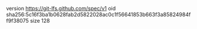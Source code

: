 version https://git-lfs.github.com/spec/v1
oid sha256:5c16f3ba1b0628fab2d5822028ac0c1f56641853b663f3a85824984ff9f38075
size 128
